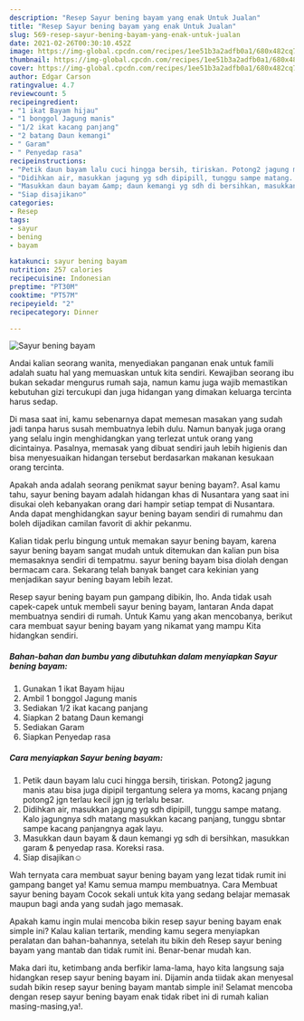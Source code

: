 ```yaml
---
description: "Resep Sayur bening bayam yang enak Untuk Jualan"
title: "Resep Sayur bening bayam yang enak Untuk Jualan"
slug: 569-resep-sayur-bening-bayam-yang-enak-untuk-jualan
date: 2021-02-26T00:30:10.452Z
image: https://img-global.cpcdn.com/recipes/1ee51b3a2adfb0a1/680x482cq70/sayur-bening-bayam-foto-resep-utama.jpg
thumbnail: https://img-global.cpcdn.com/recipes/1ee51b3a2adfb0a1/680x482cq70/sayur-bening-bayam-foto-resep-utama.jpg
cover: https://img-global.cpcdn.com/recipes/1ee51b3a2adfb0a1/680x482cq70/sayur-bening-bayam-foto-resep-utama.jpg
author: Edgar Carson
ratingvalue: 4.7
reviewcount: 5
recipeingredient:
- "1 ikat Bayam hijau"
- "1 bonggol Jagung manis"
- "1/2 ikat kacang panjang"
- "2 batang Daun kemangi"
- " Garam"
- " Penyedap rasa"
recipeinstructions:
- "Petik daun bayam lalu cuci hingga bersih, tiriskan. Potong2 jagung manis atau bisa juga dipipil tergantung selera ya moms, kacang pnjang potong2 jgn terlau kecil jgn jg terlalu besar."
- "Didihkan air, masukkan jagung yg sdh dipipill, tunggu sampe matang. Kalo jagungnya sdh matang masukkan kacang panjang, tunggu sbntar sampe kacang panjangnya agak layu."
- "Masukkan daun bayam &amp; daun kemangi yg sdh di bersihkan, masukkan garam &amp; penyedap rasa. Koreksi rasa."
- "Siap disajikan☺️"
categories:
- Resep
tags:
- sayur
- bening
- bayam

katakunci: sayur bening bayam 
nutrition: 257 calories
recipecuisine: Indonesian
preptime: "PT30M"
cooktime: "PT57M"
recipeyield: "2"
recipecategory: Dinner

---
```



![Sayur bening bayam](https://img-global.cpcdn.com/recipes/1ee51b3a2adfb0a1/680x482cq70/sayur-bening-bayam-foto-resep-utama.jpg)

Andai kalian seorang wanita, menyediakan panganan enak untuk famili adalah suatu hal yang memuaskan untuk kita sendiri. Kewajiban seorang ibu bukan sekadar mengurus rumah saja, namun kamu juga wajib memastikan kebutuhan gizi tercukupi dan juga hidangan yang dimakan keluarga tercinta harus sedap.

Di masa  saat ini, kamu sebenarnya dapat memesan masakan yang sudah jadi tanpa harus susah membuatnya lebih dulu. Namun banyak juga orang yang selalu ingin menghidangkan yang terlezat untuk orang yang dicintainya. Pasalnya, memasak yang dibuat sendiri jauh lebih higienis dan bisa menyesuaikan hidangan tersebut berdasarkan makanan kesukaan orang tercinta. 



Apakah anda adalah seorang penikmat sayur bening bayam?. Asal kamu tahu, sayur bening bayam adalah hidangan khas di Nusantara yang saat ini disukai oleh kebanyakan orang dari hampir setiap tempat di Nusantara. Anda dapat menghidangkan sayur bening bayam sendiri di rumahmu dan boleh dijadikan camilan favorit di akhir pekanmu.

Kalian tidak perlu bingung untuk memakan sayur bening bayam, karena sayur bening bayam sangat mudah untuk ditemukan dan kalian pun bisa memasaknya sendiri di tempatmu. sayur bening bayam bisa diolah dengan bermacam cara. Sekarang telah banyak banget cara kekinian yang menjadikan sayur bening bayam lebih lezat.

Resep sayur bening bayam pun gampang dibikin, lho. Anda tidak usah capek-capek untuk membeli sayur bening bayam, lantaran Anda dapat membuatnya sendiri di rumah. Untuk Kamu yang akan mencobanya, berikut cara membuat sayur bening bayam yang nikamat yang mampu Kita hidangkan sendiri.

<!--inarticleads1-->

##### Bahan-bahan dan bumbu yang dibutuhkan dalam menyiapkan Sayur bening bayam:

1. Gunakan 1 ikat Bayam hijau
1. Ambil 1 bonggol Jagung manis
1. Sediakan 1/2 ikat kacang panjang
1. Siapkan 2 batang Daun kemangi
1. Sediakan  Garam
1. Siapkan  Penyedap rasa




<!--inarticleads2-->

##### Cara menyiapkan Sayur bening bayam:

1. Petik daun bayam lalu cuci hingga bersih, tiriskan. Potong2 jagung manis atau bisa juga dipipil tergantung selera ya moms, kacang pnjang potong2 jgn terlau kecil jgn jg terlalu besar.
1. Didihkan air, masukkan jagung yg sdh dipipill, tunggu sampe matang. Kalo jagungnya sdh matang masukkan kacang panjang, tunggu sbntar sampe kacang panjangnya agak layu.
1. Masukkan daun bayam &amp; daun kemangi yg sdh di bersihkan, masukkan garam &amp; penyedap rasa. Koreksi rasa.
1. Siap disajikan☺️




Wah ternyata cara membuat sayur bening bayam yang lezat tidak rumit ini gampang banget ya! Kamu semua mampu membuatnya. Cara Membuat sayur bening bayam Cocok sekali untuk kita yang sedang belajar memasak maupun bagi anda yang sudah jago memasak.

Apakah kamu ingin mulai mencoba bikin resep sayur bening bayam enak simple ini? Kalau kalian tertarik, mending kamu segera menyiapkan peralatan dan bahan-bahannya, setelah itu bikin deh Resep sayur bening bayam yang mantab dan tidak rumit ini. Benar-benar mudah kan. 

Maka dari itu, ketimbang anda berfikir lama-lama, hayo kita langsung saja hidangkan resep sayur bening bayam ini. Dijamin anda tiidak akan menyesal sudah bikin resep sayur bening bayam mantab simple ini! Selamat mencoba dengan resep sayur bening bayam enak tidak ribet ini di rumah kalian masing-masing,ya!.

